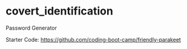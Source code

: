 # covert_identification
Password Generator


Starter Code: https://github.com/coding-boot-camp/friendly-parakeet
